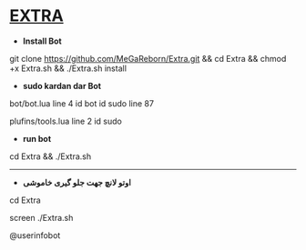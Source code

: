# [EXTRA](https://t.me/BotReborn_Ch)
* **Install Bot**

git clone https://github.com/MeGaReborn/Extra.git && cd Extra && chmod +x Extra.sh && ./Extra.sh install

* **sudo kardan dar Bot**

bot/bot.lua line 4 id bot id sudo line 87

plufins/tools.lua  line 2 id sudo

 * **run bot**
 
cd Extra && ./Extra.sh

***********************

* **اوتو لانچ جهت جلو گیری خاموشی**

cd Extra

screen ./Extra.sh

@userinfobot
